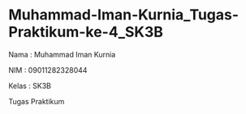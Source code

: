# Muhammad-Iman-Kurnia_Tugas-Praktikum-ke-4_SK3B

Nama   : Muhammad Iman Kurnia

NIM    : 09011282328044

Kelas  : SK3B 

Tugas Praktikum

